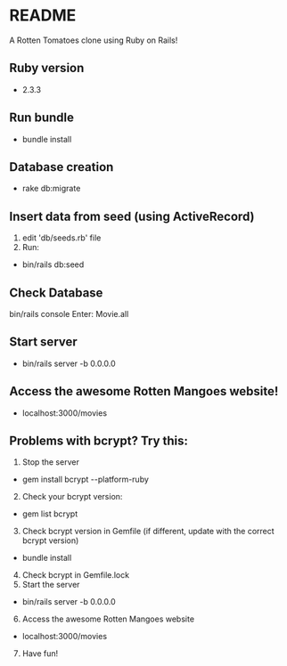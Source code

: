 # README

A Rotten Tomatoes clone using Ruby on Rails!

## Ruby version
* 2.3.3

## Run bundle
* bundle install

## Database creation
* rake db:migrate 

## Insert data from seed (using ActiveRecord) 
1) edit 'db/seeds.rb' file
2) Run:
* bin/rails db:seed
## Check Database
  bin/rails console
  Enter: Movie.all

## Start server
* bin/rails server -b 0.0.0.0

## Access the awesome Rotten Mangoes website!
* localhost:3000/movies	

## Problems with bcrypt? Try this:
1) Stop the server
* gem install bcrypt --platform-ruby
2) Check your bcrypt version:
* gem list bcrypt
3) Check bcrypt version in Gemfile (if different, update with the correct bcrypt version)
* bundle install
4) Check bcrypt in Gemfile.lock 
5) Start the server
* bin/rails server -b 0.0.0.0
6) Access the awesome Rotten Mangoes website
* localhost:3000/movies	
7) Have fun!
